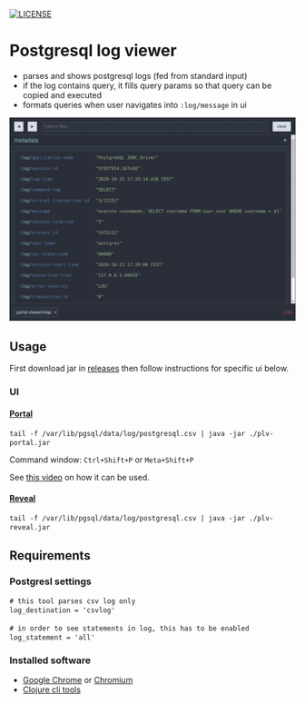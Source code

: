 [![LICENSE](https://img.shields.io/badge/License-MIT-yellow.svg)](LICENSE)

# Postgresql log viewer

- parses and shows postgresql logs (fed from standard input)
- if the log contains query, it fills query params so that query can be copied and executed
- formats queries when user navigates into `:log/message` in ui


![screenshot](docs/postgresq-log-converter.gif)

## Usage

First download jar in [releases](https://github.com/nenadalm/postgresql-log-viewer/releases) then follow instructions for specific ui below.

### UI

#### [Portal](https://github.com/djblue/portal#portal)

```shell
tail -f /var/lib/pgsql/data/log/postgresql.csv | java -jar ./plv-portal.jar
```

Command window: `Ctrl+Shift+P` or `Meta+Shift+P`

See [this video](https://youtu.be/gByyg-m0XOg?t=175) on how it can be used.

#### [Reveal](https://vlaaad.github.io/reveal/)

```shell
tail -f /var/lib/pgsql/data/log/postgresql.csv | java -jar ./plv-reveal.jar
```

## Requirements

### Postgresl settings

```
# this tool parses csv log only
log_destination = 'csvlog'

# in order to see statements in log, this has to be enabled
log_statement = 'all'
```

### Installed software

- [Google Chrome](https://www.google.com/chrome/) or [Chromium](https://www.chromium.org/Home)
- [Clojure cli tools](https://clojure.org/guides/getting_started#_clojure_installer_and_cli_tools)
